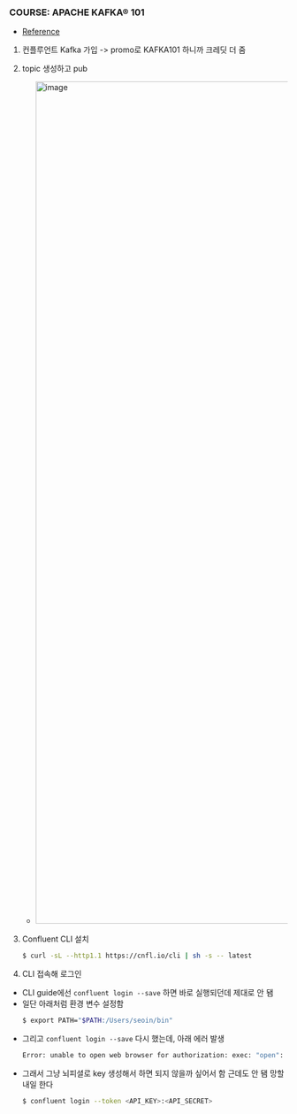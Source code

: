 ### COURSE: APACHE KAFKA® 101

- [Reference](https://developer.confluent.io/learn-kafka/apache-kafka/events/?_ga=2.90235475.850282464.1681944803-1299099104.1681944803&_gac=1.123057273.1681993505.Cj0KCQjwxYOiBhC9ARIsANiEIfYpADoV3EZJ0jMrp9lVx7LgVqqQRoU-w1UiXdBeM0Neu_SLMC7Av4AaAgowEALw_wcB)


1. 컨플루언트 Kafka 가입 -> promo로 KAFKA101 하니까 크레딧 더 줌
2. topic 생성하고 pub
   - <img width="1523" alt="image" src="https://user-images.githubusercontent.com/84627144/233657122-aa81b497-8d03-4f00-9bba-9d7a1db7bc56.png">

3. Confluent CLI 설치
  
    ```bash
    $ curl -sL --http1.1 https://cnfl.io/cli | sh -s -- latest
    ```
    
4. CLI 접속해 로그인 
  
  - CLI guide에선 `confluent login --save` 하면 바로 실행되던데 제대로 안 됌
  - 일단 아래처럼 환경 변수 설정함
     ```bash
     $ export PATH="$PATH:/Users/seoin/bin"
     ```
  -  그리고 `confluent login --save` 다시 했는데, 아래 에러 발생
     ```bash
     Error: unable to open web browser for authorization: exec: "open": executable file not found in $PATH
     ```
  - 그래서 그냥 뇌피셜로 key 생성해서 하면 되지 않을까 싶어서 함 근데도 안 됌 망할 내일 한다
    ```bash
    $ confluent login --token <API_KEY>:<API_SECRET>
    ```
   
